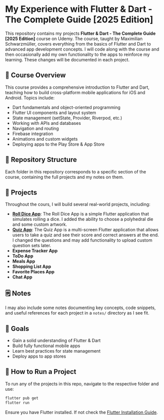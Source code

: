 # My Experience with Flutter & Dart - The Complete Guide [2025 Edition]

This repository contains my projects **Flutter & Dart - The Complete Guide [2025 Edition]** course on Udemy. The course, taught by Maximilian Schwarzmüller, covers everything from the basics of Flutter and Dart to advanced app development concepts.
I will code along with the course and then occasionally add my own functionality to the apps to reinforce my learning. These changes will be documented in each project.

## 📌 Course Overview
This course provides a comprehensive introduction to Flutter and Dart, teaching how to build cross-platform mobile applications for iOS and Android. Topics include:
- Dart fundamentals and object-oriented programming  
- Flutter UI components and layout system  
- State management (setState, Provider, Riverpod, etc.)  
- Working with APIs and databases  
- Navigation and routing  
- Firebase integration  
- Animations and custom widgets  
- Deploying apps to the Play Store & App Store

## 📂 Repository Structure
Each folder in this repository corresponds to a specific section of the course, containing the full projects and my notes on them.

## 🚀 Projects
Throughout the cours, I will build several real-world projects, including:
- [**Roll Dice App**](https://github.com/TromboneJake/flutter-udemy/tree/main/roll_dice_app): The Roll Dice App is a simple Flutter application that simulates rolling a dice. I added the ability to choose a polyhedral die and some custom artwork.
- [**Quiz App**](https://github.com/TromboneJake/flutter-udemy/tree/main/quiz_app): The Quiz App is a multi-screen Flutter application that allows users to take a quiz and see their score and correct answers at the end. I changed the questions and may add functionality to upload custom question sets later.
- **Expense Tracker App**
- **ToDo App**
- **Meals App**
- **Shopping List App**
- **Favorite Places App**
- **Chat App**

## 🗒️ Notes
I may also include some notes documenting key concepts, code snippets, and useful references for each project in a `notes/` directory as I see fit.

## 🎯 Goals
- Gain a solid understanding of Flutter & Dart
- Build fully functional mobile apps
- Learn best practices for state management
- Deploy apps to app stores

## 📌 How to Run a Project
To run any of the projects in this repo, navigate to the respective folder and use:
````sh
flutter pub get
flutter run
````
Ensure you have Flutter installed. If not check the [Flutter Installation Guide](https://docs.flutter.dev/get-started/install).
